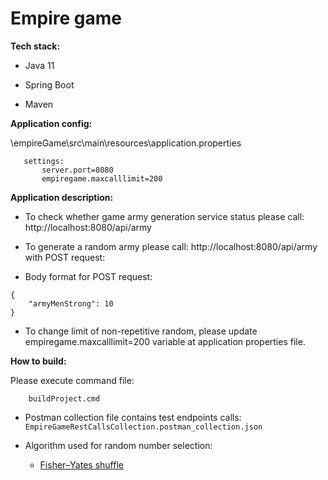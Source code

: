 # Empire game

**Tech stack:**

- Java 11

- Spring Boot

- Maven

**Application config:**

\empireGame\src\main\resources\application.properties

 ```
	settings:
		server.port=8080
		empiregame.maxcalllimit=200
```
		
**Application description:**

- To check whether game army generation service status please call: http://localhost:8080/api/army


- To generate a random army please call: http://localhost:8080/api/army with POST request:
- Body format for POST request:
```		
{
	"armyMenStrong": 10
}
```
   
- To change limit of non-repetitive random, please update empiregame.maxcalllimit=200 variable at application properties file.

**How to build:**

Please execute command file:
```
	buildProject.cmd
```

- Postman collection file contains test endpoints calls: 
`EmpireGameRestCallsCollection.postman_collection.json`


- Algorithm used for random number selection:
  - [Fisher–Yates shuffle](https://en.wikipedia.org/wiki/Fisher%E2%80%93Yates_shuffle)



